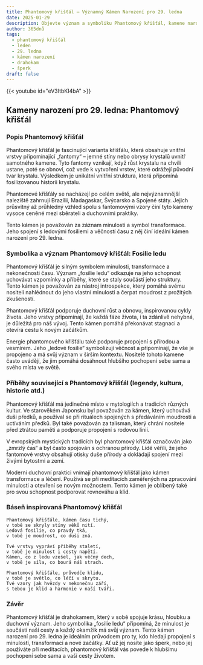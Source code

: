 ```yaml
---
title: Phantomový křišťál – Významný Kámen Narození pro 29. ledna
date: 2025-01-29
description: Objevte význam a symboliku Phantomový křišťál, kamene narození pro 29. ledna, který symbolizuje Fosilie ledu. Přečtěte si legendy a inspirující příběhy.
author: 365dnů
tags:
  - phantomový křišťál
  - leden
  - 29. ledna
  - kámen narození
  - drahokam
  - šperk
draft: false
---
```


{{< youtube id="eV3ItbKI4bA" >}}

## Kameny narození pro 29. ledna: Phantomový křišťál

### Popis Phantomový křišťál

Phantomový křišťál je fascinující varianta křišťálu, která obsahuje vnitřní vrstvy připomínající „fantomy“ – jemné stíny nebo obrysy krystalů uvnitř samotného kamene. Tyto fantomy vznikají, když růst krystalu na chvíli ustane, poté se obnoví, což vede k vytvoření vrstev, které odrážejí původní tvar krystalu. Výsledkem je unikátní vnitřní struktura, která připomíná fosilizovanou historii krystalu.

Phantomové křišťály se nacházejí po celém světě, ale nejvýznamnější naleziště zahrnují Brazílii, Madagaskar, Švýcarsko a Spojené státy. Jejich průsvitný až průhledný vzhled spolu s fantomovými vzory činí tyto kameny vysoce ceněné mezi sběrateli a duchovními praktiky.

Tento kámen je považován za záznam minulosti a symbol transformace. Jeho spojení s ledovými fosiliemi a věčností času z něj činí ideální kámen narození pro 29. ledna.

### Symbolika a význam Phantomový křišťál: Fosilie ledu

Phantomový křišťál je silným symbolem minulosti, transformace a nekonečnosti času. Význam „fosilie ledu“ odkazuje na jeho schopnost uchovávat vzpomínky a příběhy, které se staly součástí jeho struktury. Tento kámen je považován za nástroj introspekce, který pomáhá svému nositeli nahlédnout do jeho vlastní minulosti a čerpat moudrost z prožitých zkušeností.

Phantomový křišťál podporuje duchovní růst a obnovu, inspirovanou cykly života. Jeho vrstvy připomínají, že každá fáze života, i ta zdánlivě nehybná, je důležitá pro náš vývoj. Tento kámen pomáhá překonávat stagnaci a otevírá cestu k novým začátkům.

Energie phantomového křišťálu také podporuje propojení s přírodou a vesmírem. Jeho „ledové fosilie“ symbolizují věčnost a připomínají, že vše je propojeno a má svůj význam v širším kontextu. Nositelé tohoto kamene často uvádějí, že jim pomáhá dosáhnout hlubšího pochopení sebe sama a svého místa ve světě.

### Příběhy související s Phantomový křišťál (legendy, kultura, historie atd.)

Phantomový křišťál má jedinečné místo v mytologiích a tradicích různých kultur. Ve starověkém Japonsku byl považován za kámen, který uchovává duši předků, a používal se při rituálech spojených s předáváním moudrosti a uctíváním předků. Byl také považován za talisman, který chrání nositele před ztrátou paměti a podporuje propojení s rodovou linií.

V evropských mystických tradicích byl phantomový křišťál označován jako „zmrzlý čas“ a byl často spojován s ochranou přírody. Lidé věřili, že jeho fantomové vrstvy obsahují otisky duše přírody a dokládají spojení mezi živými bytostmi a zemí.

Moderní duchovní praktici vnímají phantomový křišťál jako kámen transformace a léčení. Používá se při meditacích zaměřených na zpracování minulosti a otevření se novým možnostem. Tento kámen je oblíbený také pro svou schopnost podporovat rovnováhu a klid.

### Báseň inspirovaná Phantomový křišťál

```
Phantomový křišťále, kámen času tichý,  
v tobě se skryly stíny věků nití.  
Ledová fosilie, co pravdy tká,  
v tobě je moudrost, co duši zná.  

Tvé vrstvy vypráví příběhy staletí,  
v tobě je minulost i cesty napětí.  
Kámen, co z ledu vzešel, jak věčný dech,  
v tobě je síla, co bourá náš strach.  

Phantomový křišťále, průvodče klidu,  
v tobě je světlo, co léčí v skrytu.  
Tvé vzory jak hvězdy v nekonečnu září,  
s tebou je klid a harmonie v naší tváři.  
```

### Závěr

Phantomový křišťál je drahokamem, který v sobě spojuje krásu, hloubku a duchovní význam. Jeho symbolika „fosilie ledu“ připomíná, že minulost je součástí naší cesty a každý okamžik má svůj význam. Tento kámen narození pro 29. ledna je ideálním průvodcem pro ty, kdo hledají propojení s minulostí, transformaci a nové začátky. Ať už jej nosíte jako šperk, nebo jej používáte při meditacích, phantomový křišťál vás povede k hlubšímu pochopení sebe sama a vaší cesty životem.
